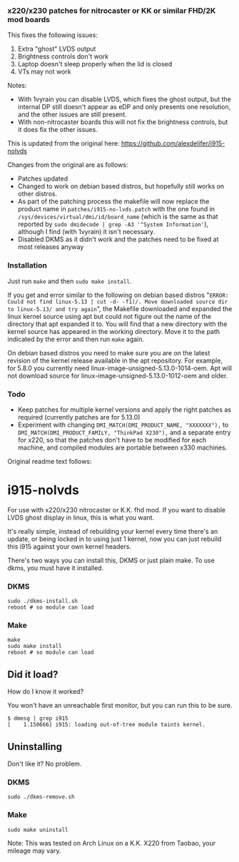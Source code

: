 ### x220/x230 patches for nitrocaster or KK or similar FHD/2K mod boards

This fixes the following issues:
1. Extra "ghost" LVDS output
2. Brightness controls don't work
3. Laptop doesn't sleep properly when the lid is closed
4. VTs may not work

Notes:
* With 1vyrain you can disable LVDS, which fixes the ghost output, but the internal DP still doesn't appear as eDP and only presents one resolution, and the other issues are still present.
* With non-nitrocaster boards this will not fix the brightness controls, but it does fix the other issues.

This is updated from the original here: https://github.com/alexdelifer/i915-nolvds

Changes from the original are as follows:
* Patches updated
* Changed to work on debian based distros, but hopefully still works on other distros.
* As part of the patching process the makefile will now replace the product name in `patches/i915-no-lvds.patch` with the one found in
`/sys/devices/virtual/dmi/id/board_name` (which is the same as that reported by `sudo dmidecode | grep -A3 '^System Information'`), although I find (with 1vyrain) it isn't necessary.
* Disabled DKMS as it didn't work and the patches need to be fixed at most releases anyway

### Installation
Just run `make` and then `sudo make install`.

If you get and error similar to the following on debian based distros
  "```ERROR: Could not find linux-5.13 | cut -d- -f1)/. Move downloaded source dir to linux-5.13/ and try again```",
the Makefile downloaded and expanded the linux kernel source using apt but could not figure out the name of the directory that apt expanded it to. You will find that a new directory with the kernel source has appeared in the working directory. Move it to the path indicated by the error and then run `make` again.

On debian based distros you need to make sure you are on the latest revision of the kernel release available in the apt repository. For example, for 5.8.0 you currently need linux-image-unsigned-5.13.0-1014-oem. Apt will not download source for linux-image-unsigned-5.13.0-1012-oem and older.

### Todo
* Keep patches for multiple kernel versions and apply the right patches as required (currently patches are for 5.13.0)
* Experiment with changing `DMI_MATCH(DMI_PRODUCT_NAME, "XXXXXXX"),` to `DMI_MATCH(DMI_PRODUCT_FAMILY, "ThinkPad X230"),` and a separate entry for x220, so that the patches don't have to be modified for each machine, and compiled modules are portable between x330 machines.

Original readme text follows:

# i915-nolvds

For use with x220/x230 nitrocaster or K.K. fhd mod. If you want to disable LVDS ghost display in linux, this is what you want. 

It's really simple, instead of rebuilding your kernel every time there's an update, or being locked in to using just 1 kernel, now you can just rebuild this i915 against your own kernel headers.

There's two ways you can install this, DKMS or just plain make. To use dkms, you must have it installed.

### DKMS

```
sudo ./dkms-install.sh
reboot # so module can load
```

### Make
```
make
sudo make install
reboot # so module can load
```
## Did it load?
How do I know it worked?

You won't have an unreachable first monitor, but you can run this to be sure.
``` 
$ dmesg | grep i915
[    1.150666] i915: loading out-of-tree module taints kernel.
```
## Uninstalling

Don't like it? No problem.

### DKMS
```
sudo ./dkms-remove.sh
```

### Make
```
sudo make uninstall
```

Note: This was tested on Arch Linux on a K.K. X220 from Taobao, your mileage may vary.
